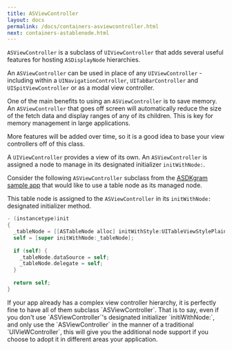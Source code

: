 ```yaml
---
title: ASViewController
layout: docs
permalink: /docs/containers-asviewcontroller.html
next: containers-astablenode.html
---
```


`ASViewController` is a subclass of `UIViewController` that adds several useful features for hosting `ASDisplayNode` hierarchies. 

An `ASViewController` can be used in place of any `UIViewController` - including within a `UINavigationController`, `UITabBarController` and `UISpitViewController` or as a modal view controller.

One of the main benefits to using an `ASViewController` is to save memory. An `ASViewController` that goes off screen will automatically reduce the size of the fetch data and display ranges of any of its children. This is key for memory management in large applications. 

More features will be added over time, so it is a good idea to base your view controllers off of this class. 

A `UIViewController` provides a view of its own. An `ASViewController` is assigned a node to manage in its designated initializer `initWithNode:`. 

Consider the following `ASViewController` subclass from the <a href="https://github.com/facebook/AsyncDisplayKit/tree/master/examples/ASDKgram">ASDKgram sample app</a> that would like to use a table node as its managed node. 

This table node is assigned to the `ASViewController` in its `initWithNode:` designated initializer method.
```objective-c
- (instancetype)init
{
  _tableNode = [[ASTableNode alloc] initWithStyle:UITableViewStylePlain];
  self = [super initWithNode:_tableNode];
  
  if (self) {
    _tableNode.dataSource = self;
    _tableNode.delegate = self;
  }
  
  return self;
}
```

<div class = "note">
If your app already has a complex view controller hierarchy, it is perfectly fine to have all of them subclass `ASViewController`. That is to say, even if you don't use `ASViewController`'s designated initializer `initiWithNode:`, and only use the `ASViewController` in the manner of a traditional `UIVieWController`, this will give you the additional node support if you choose to adopt it in different areas your application. 
</div>

